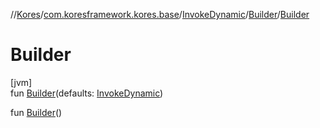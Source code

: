 //[Kores](../../../../index.md)/[com.koresframework.kores.base](../../index.md)/[InvokeDynamic](../index.md)/[Builder](index.md)/[Builder](-builder.md)

# Builder

[jvm]\
fun [Builder](-builder.md)(defaults: [InvokeDynamic](../index.md))

fun [Builder](-builder.md)()
